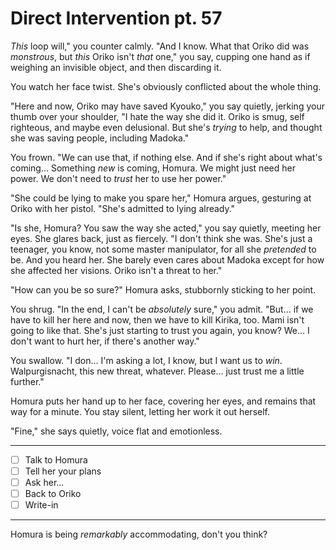 # Direct Intervention pt. 57

*This* loop will," you counter calmly. "And I know. What that Oriko did was *monstrous*, but *this* Oriko isn't *that* one," you say, cupping one hand as if weighing an invisible object, and then discarding it.

You watch her face twist. She's obviously conflicted about the whole thing.

"Here and now, Oriko may have saved Kyouko," you say quietly, jerking your thumb over your shoulder, "I hate the way she did it. Oriko is smug, self righteous, and maybe even delusional. But she's *trying* to help, and thought she was saving people, including Madoka."

You frown. "We can use that, if nothing else. And if she's right about what's coming... Something *new* is coming, Homura. We might just need her power. We don't need to *trust* her to use her power."

"She could be lying to make you spare her," Homura argues, gesturing at Oriko with her pistol. "She's admitted to lying already."

"Is she, Homura? You saw the way she acted," you say quietly, meeting her eyes. She glares back, just as fiercely. "I don't think she was. She's just a teenager, you know, not some master manipulator, for all she *pretended* to be. And you heard her. She barely even cares about Madoka except for how she affected her visions. Oriko isn't a threat to her."

"How can you be so sure?" Homura asks, stubbornly sticking to her point.

You shrug. "In the end, I can't be *absolutely* sure," you admit. "But... if we have to kill her here and now, then we have to kill Kirika, too. Mami isn't going to like that. She's just starting to trust you again, you know? We... I don't want to hurt her, if there's another way."

You swallow. "I don... I'm asking a lot, I know, but I want us to *win*. Walpurgisnacht, this new threat, whatever. Please... just trust me a little further."

Homura puts her hand up to her face, covering her eyes, and remains that way for a minute. You stay silent, letting her work it out herself.

"Fine," she says quietly, voice flat and emotionless.

---

- [ ] Talk to Homura
- [ ] Tell her your plans
- [ ] Ask her...
- [ ] Back to Oriko
- [ ] Write-in

---

Homura is being *remarkably* accommodating, don't you think?
